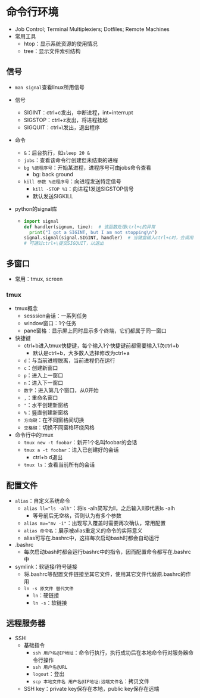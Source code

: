 # 命令行环境

- Job Control; Terminal Multiplexiers; Dotfiles; Remote Machines
- 常用工具
  - htop：显示系统资源的使用情况
  - tree：显示文件索引结构

## 信号

- `man signal`查看linux所用信号

- 信号

  - SIGINT：ctrl+c发出，中断进程，int=interrupt
  - SIGSTOP：ctrl+z发出，将进程挂起
  - SIGQUIT：ctrl+\发出，退出程序

- 命令

  - `&`：后台执行，如`sleep 20 &`
  - `jobs`：查看该命令行创建但未结束的进程
  - `bg %进程序号`：开始某进程，进程序号可由jobs命令查看
    - bg: back ground
  - `kill 参数 %进程序号`：向进程发送特定信号
    - `kill -STOP %1`：向进程1发送SIGSTOP信号
    - 默认发送SIGKILL

- python的signal库

  - ```python
    import signal
    def handler(signum, time):  # 该函数处理ctrl+c的异常
      print("I got a SIGINT, but I am not stopping\n")
    signal.signal(signal.SIGINT, handler)  # 当键盘输入ctrl+c时，会调用该行
    # 可通过ctrl+\提交SIGQUIT，以退出
    ```

## 多窗口

- 常用：tmux, screen

### tmux

- tmux概念
  - sesssion会话：一系列任务
  - window窗口：1个任务
  - pane窗格：显示屏上同时显示多个终端，它们都属于同一窗口
- 快捷键
  - ctrl+b进入tmux快捷键，每个输入1个快捷键前都需要输入1次ctrl+b
    - 默认是ctrl+b，大多数人选择修改为ctrl+a
  - `d`：与当前进程脱离，当前进程仍在运行
  - `c`：创建新窗口
  - `p`：进入上一窗口
  - `n`：进入下一窗口
  - `数字`：进入第几个窗口，从0开始
  - `,`：重命名窗口
  - `"`：水平创建新窗格
  - `%`：竖直创建新窗格
  - `方向键`：在不同窗格间切换
  - `空格键`：切换不同窗格环绕风格
- 命令行中的tmux
  - `tmux new -t foobar`：新开1个名叫foobar的会话
  - `tmux a -t foobar`：进入已创建好的会话
    - ctrl+b d退出
  - `tmux ls`：查看当前所有的会话

## 配置文件

- `alias`：自定义系统命令
  - `alias ll="ls -alh"`：将ls -alh简写为ll，之后输入ll即代表ls -alh
    - 等号前后无空格，否则认为有多个参数
  - `alias mv="mv -i"`：出现写入覆盖时需要再次确认，常用配置
  - `alias 命令名`：展示被alias重定义的命令的实际意义
  - alias可写在.bashrc中，这样每次启动bash时都会自动运行
- .bashrc
  - 每次启动bash时都会运行bashrc中的指令，因而配置命令都写在.bashrc中
- symlink：软链接/符号链接
  - 将.bashrc等配置文件链接至其它文件，使用其它文件代替原.bashrc的作用
  - `ln -s 原文件 替代文件`
    - `ln`：硬链接
    - `ln -s`：软链接

## 远程服务器

- SSH
  - 基础指令
    - `ssh 用户名@IP地址`：命令行执行，执行成功后在本地命令行对服务器命令行操作
    - `ssh 用户名@URL`
    - `logout`：登出
    - `scp 本地文件名 用户名@IP地址:远端文件名`：拷贝文件
  - SSH key：private key保存在本地，public key保存在远端
